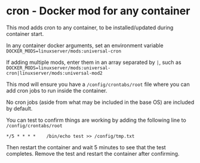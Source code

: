 # cron - Docker mod for any container

This mod adds cron to any container, to be installed/updated during container start.

In any container docker arguments, set an environment variable `DOCKER_MODS=linuxserver/mods:universal-cron`

If adding multiple mods, enter them in an array separated by `|`, such as `DOCKER_MODS=linuxserver/mods:universal-cron|linuxserver/mods:universal-mod2`

This mod will ensure you have a `/config/crontabs/root` file where you can add cron jobs to run inside the container.

No cron jobs (aside from what may be included in the base OS) are included by default.

You can test to confirm things are working by adding the following line to `/config/crontabs/root`

```cron
*/5 * * * *    /bin/echo test >> /config/tmp.txt
```

Then restart the container and wait 5 minutes to see that the test completes. Remove the test and restart the container after confirming.
